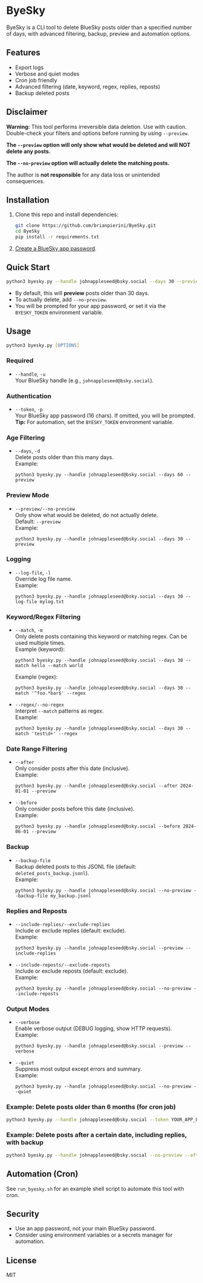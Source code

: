 # ByeSky

ByeSky is a CLI tool to delete BlueSky posts older than a specified number of days, with advanced filtering, backup, preview and automation options.

## Features

- Export logs
- Verbose and quiet modes
- Cron job friendly
- Advanced filtering (date, keyword, regex, replies, reposts)
- Backup deleted posts

## Disclaimer

**Warning:** This tool performs irreversible data deletion. Use with caution.  
Double-check your filters and options before running by using `--preview`.  

**The `--preview` option will only show what would be deleted and will NOT delete any posts.**  

**The `--no-preview` option will actually delete the matching posts.**  

The author is **not responsible** for any data loss or unintended consequences.

## Installation

1. Clone this repo and install dependencies:
    ```zsh
    git clone https://github.com/brianpierini/ByeSky.git
    cd ByeSky
    pip install -r requirements.txt
    ```

2. [Create a BlueSky app password](https://bsky.app/settings/app-passwords).

## Quick Start

```zsh
python3 byesky.py --handle johnappleseed@bsky.social --days 30 --preview
```

- By default, this will **preview** posts older than 30 days.
- To actually delete, add `--no-preview`.
- You will be prompted for your app password, or set it via the `BYESKY_TOKEN` environment variable.

## Usage

```zsh
python3 byesky.py [OPTIONS]
```

### Required

- `--handle`, `-u`  
  Your BlueSky handle (e.g., `johnappleseed@bsky.social`).

### Authentication

- `--token`, `-p`  
  Your BlueSky app password (16 chars). If omitted, you will be prompted.
  **Tip:** For automation, set the `BYESKY_TOKEN` environment variable.

### Age Filtering

- `--days`, `-d`  
  Delete posts older than this many days.  
  Example:  
  ```
  python3 byesky.py --handle johnappleseed@bsky.social --days 60 --preview
  ```

### Preview Mode

- `--preview/--no-preview`  
  Only show what would be deleted, do not actually delete.  
  Default: `--preview`  
  Example:  
  ```
  python3 byesky.py --handle johnappleseed@bsky.social --days 30 --preview
  ```

### Logging

- `--log-file`, `-l`  
  Override log file name.  
  Example:  
  ```
  python3 byesky.py --handle johnappleseed@bsky.social --days 30 --log-file mylog.txt
  ```

### Keyword/Regex Filtering

- `--match`, `-m`  
  Only delete posts containing this keyword or matching regex. Can be used multiple times.  
  Example (keyword):  
  ```
  python3 byesky.py --handle johnappleseed@bsky.social --days 30 --match hello --match world
  ```
  Example (regex):  
  ```
  python3 byesky.py --handle johnappleseed@bsky.social --days 30 --match '^foo.*bar$' --regex
  ```

- `--regex/--no-regex`  
  Interpret `--match` patterns as regex.  
  Example:  
  ```
  python3 byesky.py --handle johnappleseed@bsky.social --days 30 --match 'test\d+' --regex
  ```

### Date Range Filtering

- `--after`  
  Only consider posts after this date (inclusive).  
  Example:  
  ```
  python3 byesky.py --handle johnappleseed@bsky.social --after 2024-01-01 --preview
  ```

- `--before`  
  Only consider posts before this date (inclusive).  
  Example:  
  ```
  python3 byesky.py --handle johnappleseed@bsky.social --before 2024-06-01 --preview
  ```

### Backup

- `--backup-file`  
  Backup deleted posts to this JSONL file (default: `deleted_posts_backup.jsonl`).  
  Example:  
  ```
  python3 byesky.py --handle johnappleseed@bsky.social --no-preview --backup-file my_backup.jsonl
  ```

### Replies and Reposts

- `--include-replies/--exclude-replies`  
  Include or exclude replies (default: exclude).  
  Example:  
  ```
  python3 byesky.py --handle johnappleseed@bsky.social --preview --include-replies
  ```

- `--include-reposts/--exclude-reposts`  
  Include or exclude reposts (default: exclude).  
  Example:  
  ```
  python3 byesky.py --handle johnappleseed@bsky.social --no-preview --include-reposts
  ```

### Output Modes

- `--verbose`  
  Enable verbose output (DEBUG logging, show HTTP requests).  
  Example:  
  ```
  python3 byesky.py --handle johnappleseed@bsky.social --preview --verbose
  ```

- `--quiet`  
  Suppress most output except errors and summary.  
  Example:  
  ```
  python3 byesky.py --handle johnappleseed@bsky.social --no-preview --quiet
  ```

### Example: Delete posts older than 6 months (for cron job)

```zsh
python3 byesky.py --handle johnappleseed@bsky.social --token YOUR_APP_PASSWORD --no-preview --days 180 --quiet
```

### Example: Delete posts after a certain date, including replies, with backup

```zsh
python3 byesky.py --handle johnappleseed@bsky.social --no-preview --after 2024-01-01 --include-replies --backup-file backup.jsonl
```

## Automation (Cron)

See `run_byesky.sh` for an example shell script to automate this tool with cron.

## Security

- Use an app password, not your main BlueSky password.
- Consider using environment variables or a secrets manager for automation.

## License

MIT
